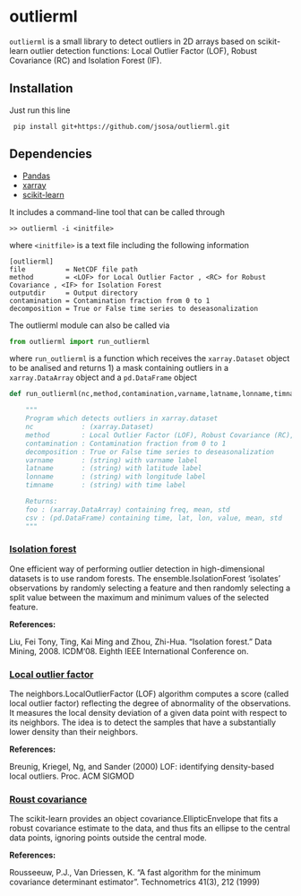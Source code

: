 # outlierml

`outlierml` is a small library to detect outliers in 2D arrays based on scikit-learn outlier detection functions: Local Outlier Factor (LOF), Robust Covariance (RC) and Isolation Forest (IF).

## Installation

Just run this line

``` pip install git+https://github.com/jsosa/outlierml.git```

## Dependencies

- [Pandas](https://pandas.pydata.org/)
- [xarray](http://xarray.pydata.org/en/stable/)
- [scikit-learn](http://scikit-learn.org/stable/)

It includes a command-line tool that can be called through

```>> outlierml -i <initfile>```

where `<initfile>` is a text file including the following information

```
[outlierml]
file          = NetCDF file path
method        = <LOF> for Local Outlier Factor , <RC> for Robust Covariance , <IF> for Isolation Forest
outputdir     = Output directory
contamination = Contamination fraction from 0 to 1
decomposition = True or False time series to deseasonalization
```

The outlierml module can also be called via

```python
from outlierml import run_outlierml
```

where `run_outlierml` is a function which receives the `xarray.Dataset` object to be analised and returns 1) a mask containing outliers in a `xarray.DataArray` object and a `pd.DataFrame` object

```python
def run_outlierml(nc,method,contamination,varname,latname,lonname,timname,decomposition=False):

    """
    Program which detects outliers in xarray.dataset
    nc            : (xarray.Dataset)
    method        : Local Outlier Factor (LOF), Robust Covariance (RC), Isolation Forest (IF)
    contamination : Contamination fraction from 0 to 1
    decomposition : True or False time series to deseasonalization
    varname       : (string) with varname label
    latname       : (string) with latitude label
    lonname       : (string) with longitude label
    timname       : (string) with time label

    Returns:
    foo : (xarray.DataArray) containing freq, mean, std
    csv : (pd.DataFrame) containing time, lat, lon, value, mean, std
    """
 ```

### [Isolation forest](http://scikit-learn.org/stable/modules/generated/sklearn.ensemble.IsolationForest.html)
One efficient way of performing outlier detection in high-dimensional datasets
is to use random forests. The ensemble.IsolationForest ‘isolates’ observations
by randomly selecting a feature and then randomly selecting a split value between
the maximum and minimum values of the selected feature.

**References:**

Liu, Fei Tony, Ting, Kai Ming and Zhou, Zhi-Hua. “Isolation forest.” Data Mining, 2008.
ICDM‘08. Eighth IEEE International Conference on.

### [Local outlier factor](http://scikit-learn.org/stable/modules/generated/sklearn.neighbors.LocalOutlierFactor.html)
The neighbors.LocalOutlierFactor (LOF) algorithm computes a score (called local outlier factor)
reflecting the degree of abnormality of the observations. It measures the local density deviation
of a given data point with respect to its neighbors. The idea is to detect the samples that have
a substantially lower density than their neighbors.

**References:**

Breunig, Kriegel, Ng, and Sander (2000) LOF: identifying density-based local outliers.
Proc. ACM SIGMOD

### [Roust covariance](http://scikit-learn.org/stable/auto_examples/covariance/plot_mahalanobis_distances.html)
The scikit-learn provides an object covariance.EllipticEnvelope that fits a
robust covariance estimate to the data, and thus fits an ellipse to the central
data points, ignoring points outside the central mode.

**References:**

Rousseeuw, P.J., Van Driessen, K. “A fast algorithm for the minimum covariance determinant estimator”.
Technometrics 41(3), 212 (1999)
